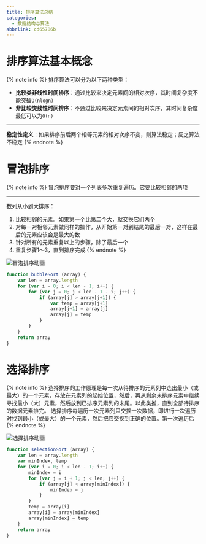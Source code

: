 ```yaml
---
title: 排序算法总结
categories:
  - 数据结构与算法
abbrlink: cd65786b
---
```


# 排序算法基本概念

{% note info %}
排序算法可以分为以下两种类型：
- **比较类非线性时间排序**：通过比较来决定元素间的相对次序，其时间复杂度不能突破`O(nlogn)`
- **非比较类线性时间排序**：不通过比较来决定元素间的相对次序，其时间复杂度最低可以为`O(n)`

---
**稳定性定义**：如果排序前后两个相等元素的相对次序不变，则算法稳定；反之算法不稳定
{% endnote %}

# 冒泡排序

{% note info %}
冒泡排序要对一个列表多次重复遍历。它要比较相邻的两项

---
数列从小到大排序：
1. 比较相邻的元素。如果第一个比第二个大，就交换它们两个
2. 对每一对相邻元素做同样的操作，从开始第一对到结尾的最后一对，这样在最后的元素应该会是最大的数
3. 针对所有的元素重复以上的步骤，除了最后一个
4. 重复步骤1～3，直到排序完成
{% endnote %}

![冒泡排序动画]()

```js
function bubbleSort (array) {
    var len = array.length
    for (var i = 0; i < len - 1; i++) {
        for (var j = 0; j < len - 1 - i; j++) {
            if (array[j] > array[j+1]) {
                var temp = array[j+1]
                array[j+1] = array[j]
                array[j] = temp
            }
        }
    }
    return array
}
```

# 选择排序

{% note info %}
选择排序的工作原理是每一次从待排序的元素列中选出最小（或最大）的一个元素，存放在元素列的起始位置，然后，再从剩余未排序元素中继续寻找最小（大）元素，然后放到已排序元素列的末尾。以此类推，直到全部待排序的数据元素排完。
选择排序每遍历一次元素列只交换一次数据，即进行一次遍历时找到最小（或最大）的一个元素，然后把它交换到正确的位置。第一次遍历后
{% endnote %}

![选择排序动画]()

```js
function selectionSort (array) {
    var len = array.length
    var minIndex, temp
    for (var i = 0; i < len - 1; i++) {
        minIndex = i
        for (var j = i + 1; j < len; j++) {
            if (array[j] < array[minIndex]) {
                minIndex = j
            }
        }
        temp = array[i]
        array[i] = array[minIndex]
        array[minIndex] = temp
    }
    return array
}
```
